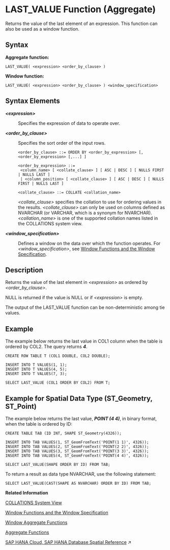 <!-- loio32e95b7fac5c4b489d938c11ce5b4695 -->

# LAST\_VALUE Function \(Aggregate\)

Returns the value of the last element of an expression. This function can also be used as a window function.



## Syntax

**Aggregate function:**

```
LAST_VALUE( <expression> <order_by_clause> )
```

**Window function:**

```
LAST_VALUE( <expression> <order_by_clause> ) <window_specification>
```



<a name="loio32e95b7fac5c4b489d938c11ce5b4695__section_whf_lbl_w2b"/>

## Syntax Elements


<dl>
<dt><b>

*<expression\>*

</b></dt>
<dd>

Specifies the expression of data to operate over.



</dd><dt><b>

*<order\_by\_clause\>*

</b></dt>
<dd>

Specifies the sort order of the input rows.

```
<order_by_clause> ::= ORDER BY <order_by_expression> [, <order_by_expression> [,...] ]

<order_by_expression> ::= 
 <column_name> [ <collate_clause> ] [ ASC | DESC ] [ NULLS FIRST | NULLS LAST ] 
 | <column_position> [ <collate_clause> ] [ ASC | DESC ] [ NULLS FIRST | NULLS LAST ] 

<collate_clause> ::= COLLATE <collation_name>
```

*<collate\_clause\>* specifies the collation to use for ordering values in the results. *<collate\_clause\>* can only be used on columns defined as NVARCHAR \(or VARCHAR, which is a synonym for NVARCHAR\).*<collation\_name\>* is one of the supported collation names listed in the COLLATIONS system view.



</dd><dt><b>

*<window\_specification\>*

</b></dt>
<dd>

Defines a window on the data over which the function operates. For *<window\_specification\>*, see [Window Functions and the Window Specification](window-functions-and-the-window-specification-20a3533.md).



</dd>
</dl>



## Description

Returns the value of the last element in *<expression\>* as ordered by *<order\_by\_clause\>*.

NULL is returned if the value is NULL or if *<expression\>* is empty.

The output of the LAST\_VALUE function can be non-deterministic among tie values.



## Example

The example below returns the last value in COL1 column when the table is ordered by COL2. The query returns ***4***.

```
CREATE ROW TABLE T (COL1 DOUBLE, COL2 DOUBLE);

INSERT INTO T VALUES(1, 1);
INSERT INTO T VALUES(4, 5);
INSERT INTO T VALUES(7, 3);

SELECT LAST_VALUE (COL1 ORDER BY COL2) FROM T;
```



<a name="loio32e95b7fac5c4b489d938c11ce5b4695__section_exq_cfs_qxb"/>

## Example for Spatial Data Type \(ST\_Geometry, ST\_Point\)

The example below returns the last value, ***POINT \(4 4\)***, in binary format, when the table is ordered by ID:

```
CREATE TABLE TAB (ID INT, SHAPE ST_Geometry(4326));

INSERT INTO TAB VALUES(1, ST_GeomFromText('POINT(1 1)', 4326));
INSERT INTO TAB VALUES(2, ST_GeomFromText('POINT(2 2)', 4326));
INSERT INTO TAB VALUES(3, ST_GeomFromText('POINT(3 3)', 4326));
INSERT INTO TAB VALUES(4, ST_GeomFromText('POINT(4 4)', 4326));

SELECT LAST_VALUE(SHAPE ORDER BY ID) FROM TAB;
```

To return a result as data type NVARCHAR, use the following statement:

```
SELECT LAST_VALUE(CAST(SHAPE AS NVARCHAR) ORDER BY ID) FROM TAB;
```

**Related Information**  


[COLLATIONS System View](../../020-System-Views-Reference/021-System-Views/collations-system-view-57ff6fd.md "Provides the list of collations that can be specified in an ORDER BY clause.")

[Window Functions and the Window Specification](window-functions-and-the-window-specification-20a3533.md "Window functions allow you to perform analytic operations over a set of input rows.")

[Window Aggregate Functions](window-aggregate-functions-ee3c26a.md "Some aggregate functions can be used as window functions over a window specification.")

[Aggregate Functions](aggregate-functions-6fff7f0.md "Aggregate functions are analytic functions that calculate an aggregate value based on a group of rows.")

[SAP HANA Cloud, SAP HANA Database Spatial Reference](https://help.sap.com/viewer/bc9e455fe75541b8a248b4c09b086cf5/2024_1_QRC/en-US/e1c934157bd14021a3b43b5822b2cbe9.html "This guide is the entry point for SAP HANA Spatial capabilities.") :arrow_upper_right:

